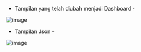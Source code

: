 - Tampilan yang telah diubah menjadi Dashboard -
  
![image](https://github.com/user-attachments/assets/78565274-e005-4bfe-a14e-89caec0d3314)


- Tampilan Json -
  
![image](https://github.com/user-attachments/assets/ffc2fd8d-8a82-451e-bf21-956561811695)
